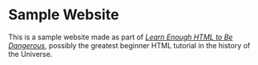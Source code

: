 # Sample Website

This is a sample website made as part of [*Learn Enough HTML to Be
Dangerous*](https://www.learnenough.com/git-tutorial), possibly the greatest
beginner HTML tutorial in the history of the Universe. 
